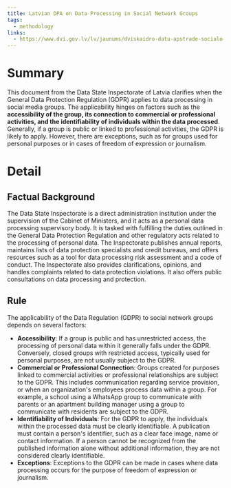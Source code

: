 ```yaml
---
title: Latvian DPA on Data Processing in Social Network Groups
tags:
  - methodology
links:
  - https://www.dvi.gov.lv/lv/jaunums/dviskaidro-datu-apstrade-socialo-tiklu-grupas-kad-piemerojama-datu-regula
---
```

# Summary

This document from the Data State Inspectorate of Latvia clarifies when the General Data Protection Regulation (GDPR) applies to data processing in social media groups. The applicability hinges on factors such as the **accessibility of the group, its connection to commercial or professional activities, and the identifiability of individuals within the data processed**. Generally, if a group is public or linked to professional activities, the GDPR is likely to apply. However, there are exceptions, such as for groups used for personal purposes or in cases of freedom of expression or journalism.

# Detail

## Factual Background

The Data State Inspectorate is a direct administration institution under the supervision of the Cabinet of Ministers, and it acts as a personal data processing supervisory body. It is tasked with fulfilling the duties outlined in the General Data Protection Regulation and other regulatory acts related to the processing of personal data. The Inspectorate publishes annual reports, maintains lists of data protection specialists and credit bureaus, and offers resources such as a tool for data processing risk assessment and a code of conduct. The Inspectorate also provides clarifications, opinions, and handles complaints related to data protection violations. It also offers public consultations on data processing and protection.

## Rule

The applicability of the Data Regulation (GDPR) to social network groups depends on several factors:

- **Accessibility**: If a group is public and has unrestricted access, the processing of personal data within it generally falls under the GDPR. Conversely, closed groups with restricted access, typically used for personal purposes, are not usually subject to the GDPR.
- **Commercial or Professional Connection**: Groups created for purposes linked to commercial activities or professional relationships are subject to the GDPR. This includes communication regarding service provision, or when an organization's employees process data within a group. For example, a school using a WhatsApp group to communicate with parents or an apartment building manager using a group to communicate with residents are subject to the GDPR.
- **Identifiability of Individuals**: For the GDPR to apply, the individuals within the processed data must be clearly identifiable. A publication must contain a person's identifier, such as a clear face image, name or contact information. If a person cannot be recognized from the published information alone without additional information, they are not considered clearly identifiable.
- **Exceptions**: Exceptions to the GDPR can be made in cases where data processing occurs for the purpose of freedom of expression or journalism.